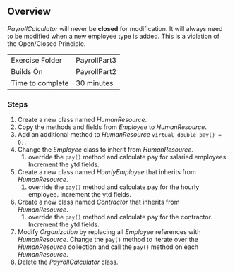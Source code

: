 ## Overview
*PayrollCalculator* will never be **closed** for modification.  It will always need to be modified when a new employee type is added.  This is a violation of the Open/Closed Principle.

| | |
| --------- | --------------------------- |
| Exercise Folder | PayrollPart3 |
| Builds On | PayrollPart2 |
| Time to complete | 30 minutes


### Steps
1. Create a new class named *HumanResource*.
1. Copy the methods and fields from *Employee* to *HumanResource*.
1. Add an additional method to *HumanResource* `virtual double pay() = 0;`.
1. Change the *Employee* class to inherit from *HumanResource*.
    1. override the `pay()` method and calculate pay for salaried employees. Increment the ytd fields.
1. Create a new class named *HourlyEmployee* that inherits from *HumanResource*.
    1. override the `pay()` method and calculate pay for the hourly employee. Increment the ytd fields.
1. Create a new class named *Contractor* that inherits from *HumanResource*.
    1. override the `pay()` method and calculate pay for the contractor. Increment the ytd fields.
1. Modify *Organization* by replacing all *Employee* references with *HumanResource*.  Change the `pay()` method to iterate over the *HumanResource* collection and call the `pay()` method on each *HumanResource*.
1. Delete the *PayrollCalculator* class.



